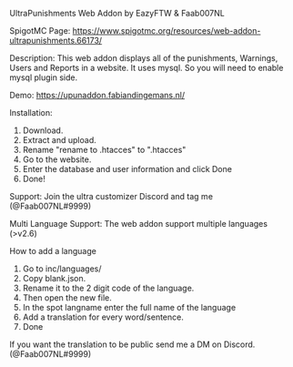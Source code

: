 UltraPunishments
Web Addon by EazyFTW & Faab007NL

SpigotMC Page:
https://www.spigotmc.org/resources/web-addon-ultrapunishments.66173/

Description:
This web addon displays all of the punishments, Warnings, Users and Reports in a website.
It uses mysql. So you will need to enable mysql plugin side.

Demo:
https://upunaddon.fabiandingemans.nl/

Installation:
1) Download.
2) Extract and upload.
3) Rename "rename to .htacces" to ".htacces"
4) Go to the website.
5) Enter the database and user information and click Done
6) Done!

Support:
Join the ultra customizer Discord and tag me (@Faab007NL#9999)

Multi Language Support:
The web addon support multiple languages (>v2.6)

How to add a language
1) Go to inc/languages/
2) Copy blank.json.
3) Rename it to the 2 digit code of the language.
4) Then open the new file.
5) In the spot langname enter the full name of the language
6) Add a translation for every word/sentence.
7) Done

If you want the translation to be public send me a DM on Discord. (@Faab007NL#9999)
